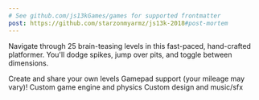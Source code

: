 ```yaml
---
# See github.com/js13kGames/games for supported frontmatter
post: https://github.com/starzonmyarmz/js13k-2018#post-mortem
---
```

Navigate through 25 brain-teasing levels in this fast-paced, hand-crafted platformer. You'll dodge spikes, jump over pits, and toggle between dimensions.

Create and share your own levels
Gamepad support (your mileage may vary)!
Custom game engine and physics
Custom design and music/sfx